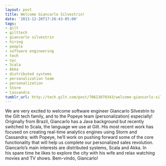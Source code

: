 ```yaml
---
layout: post
title: Welcome Giancarlo Silvestrin!
date: '2013-12-20T17:28:43-05:00'
tags:
- gilt
- gilttech
- giancarlo silvestrin
- hiring
- people
- software engineering
- tech
- nyc
- Scala
- Akka
- distributed systems
- personalization team
- personalization
- Storm
- Cassandra
tumblr_url: http://tech.gilt.com/post/70623070343/welcome-giancarlo-silvestrin
---
```



We are very excited to welcome software engineer Giancarlo Silvestrin to the Gilt tech family, and to the Popeye team (personalization) especially! Originally from Brazil, Giancarlo has a Java background but recently switched to Scala, the language we use at Gilt. His most recent work has focused on creating real-time analytics engines using Storm and Cassandra; with Popeye, he’ll work on pushing forward some of the core functionality that will help us complete our personalized sales revolution.
 Giancarlo’s main interests are distributed systems, Scala and Akka. In his spare time he likes to explore the city with his wife and relax watching movies and TV shows. 
Bem-vindo, Giancarlo!
